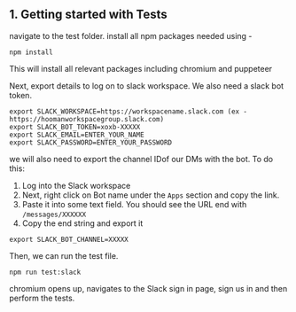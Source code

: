 ## 1. Getting started with Tests

navigate to the test folder. install all npm packages needed using - 
```
npm install
```
This will install all relevant packages including chromium and puppeteer

Next, export  details to log on to slack workspace. We also need a slack bot token.
```
export SLACK_WORKSPACE=https://workspacename.slack.com (ex - https://hoomanworkspacegroup.slack.com)
export SLACK_BOT_TOKEN=xoxb-XXXXX
export SLACK_EMAIL=ENTER_YOUR_NAME
export SLACK_PASSWORD=ENTER_YOUR_PASSWORD
```

we will also need to export the channel IDof our DMs with the bot. To do this:

1. Log into the Slack workspace
2. Next, right click on Bot name under the `Apps` section and copy the link.
4. Paste it into some text field. You should see the URL end with `/messages/XXXXXX`
5. Copy the end string and export it
```
export SLACK_BOT_CHANNEL=XXXXX
```

Then, we can run the test file.
```
npm run test:slack
```

chromium opens up, navigates to the Slack sign in page, sign us in and then perform the tests. 
